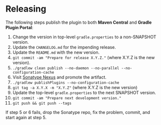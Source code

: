 # Releasing

The following steps publish the plugin to both **Maven Central** and **Gradle Plugin Portal**:

1. Change the version in top-level `gradle.properties` to a non-SNAPSHOT version.
2. Update the `CHANGELOG.md` for the impending release.
3. Update the `README.md` with the new version.
4. `git commit -am "Prepare for release X.Y.Z."` (where X.Y.Z is the new version).
5. `./gradlew clean publish --no-daemon --no-parallel --no-configuration-cache`
6. Visit [Sonatype Nexus](https://oss.sonatype.org/) and promote the artifact.
7. `./gradlew publishPlugins --no-configuration-cache`
8. `git tag -a X.Y.X -m "X.Y.Z"` (where X.Y.Z is the new version)
9. Update the top-level `gradle.properties` to the next SNAPSHOT version.
10. `git commit -am "Prepare next development version."`
11. `git push && git push --tags`

If step 5 or 6 fails, drop the Sonatype repo, fix the problem, commit, and start again at step 5.
